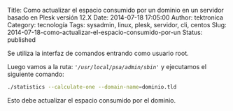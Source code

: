 Title: Como actualizar el espacio consumido por un dominio en un servidor basado en Plesk versión 12.X
Date: 2014-07-18 17:05:00
Author: tektronica
Category: tecnología
Tags: sysadmin, linux, plesk, servidor, cli, centos
Slug: 2014-07-18-como-actualizar-el-espacio-consumido-por-un
Status: published

Se utiliza la interfaz de comandos entrando como usuario root.

Luego vamos a la ruta: *`'/usr/local/psa/admin/sbin'`* y ejecutamos el siguiente comando:
```bash
./statistics --calculate-one --domain-name=dominio.tld
```

Esto debe actualizar el espacio consumido por el dominio.
